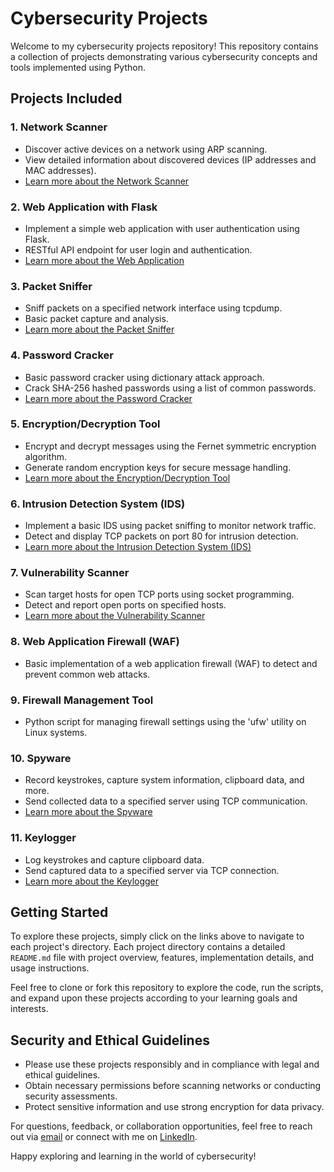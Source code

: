# Cybersecurity Projects

Welcome to my cybersecurity projects repository! This repository contains a collection of projects demonstrating various cybersecurity concepts and tools implemented using Python.

## Projects Included

### 1. Network Scanner
- Discover active devices on a network using ARP scanning.
- View detailed information about discovered devices (IP addresses and MAC addresses).
- [Learn more about the Network Scanner](./network-scanner/README.md)

### 2. Web Application with Flask
- Implement a simple web application with user authentication using Flask.
- RESTful API endpoint for user login and authentication.
- [Learn more about the Web Application](./web-application/README.md)

### 3. Packet Sniffer
- Sniff packets on a specified network interface using tcpdump.
- Basic packet capture and analysis.
- [Learn more about the Packet Sniffer](./packet-sniffer/README.md)

### 4. Password Cracker
- Basic password cracker using dictionary attack approach.
- Crack SHA-256 hashed passwords using a list of common passwords.
- [Learn more about the Password Cracker](./password-cracker/README.md)

### 5. Encryption/Decryption Tool
- Encrypt and decrypt messages using the Fernet symmetric encryption algorithm.
- Generate random encryption keys for secure message handling.
- [Learn more about the Encryption/Decryption Tool](./ENC-DEC-tool/README.md)

### 6. Intrusion Detection System (IDS)
- Implement a basic IDS using packet sniffing to monitor network traffic.
- Detect and display TCP packets on port 80 for intrusion detection.
- [Learn more about the Intrusion Detection System (IDS)](./intrusion-detection-system/README.md)

### 7. Vulnerability Scanner
- Scan target hosts for open TCP ports using socket programming.
- Detect and report open ports on specified hosts.
- [Learn more about the Vulnerability Scanner](./vulnerability-scanner/README.md)

### 8. Web Application Firewall (WAF)
- Basic implementation of a web application firewall (WAF) to detect and prevent common web attacks.

### 9. Firewall Management Tool
- Python script for managing firewall settings using the 'ufw' utility on Linux systems.
  
### 10. Spyware
- Record keystrokes, capture system information, clipboard data, and more.
- Send collected data to a specified server using TCP communication.
- [Learn more about the Spyware](./spyware/README.md)

### 11. Keylogger
- Log keystrokes and capture clipboard data.
- Send captured data to a specified server via TCP connection.
- [Learn more about the Keylogger](./keylogger/README.md)


## Getting Started
To explore these projects, simply click on the links above to navigate to each project's directory. Each project directory contains a detailed `README.md` file with project overview, features, implementation details, and usage instructions.

Feel free to clone or fork this repository to explore the code, run the scripts, and expand upon these projects according to your learning goals and interests.

## Security and Ethical Guidelines
- Please use these projects responsibly and in compliance with legal and ethical guidelines.
- Obtain necessary permissions before scanning networks or conducting security assessments.
- Protect sensitive information and use strong encryption for data privacy.

For questions, feedback, or collaboration opportunities, feel free to reach out via [email](mailto:your.email@example.com) or connect with me on [LinkedIn](https://www.linkedin.com/in/yourusername).

Happy exploring and learning in the world of cybersecurity!
